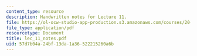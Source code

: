 ```yaml
---
content_type: resource
description: Handwritten notes for Lecture 11.
file: https://ol-ocw-studio-app-production.s3.amazonaws.com/courses/20-410j-molecular-cellular-and-tissue-biomechanics-be-410j-spring-2003/57d7b04a24bf13da1a36522215260a6b_lec_11_notes.pdf
file_type: application/pdf
resourcetype: Document
title: lec_11_notes.pdf
uid: 57d7b04a-24bf-13da-1a36-522215260a6b
---
```

